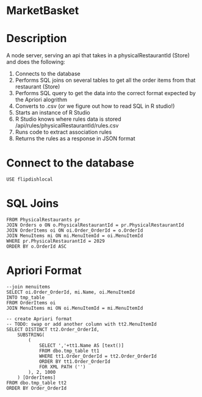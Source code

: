 # MarketBasket

# Description
A node server, serving an api that takes in a physicalRestaurantId (Store) and does the following:
1. Connects to the database
2. Performs SQL joins on several tables to get all the order items from that restaurant (Store)
3. Performs SQL query to get the data into the correct format expected by the Apriori alogrithm
4. Converts to .csv (or we figure out how to read SQL in R studio!)
5. Starts an instance of R Studio
6. R Studio knows where rules data is stored /api/rules/physicalRestaurantId/rules.csv
7. Runs code to extract association rules 
8. Returns the rules as a response in JSON format

# Connect to the database

```
USE flipdishlocal
```

# SQL Joins

```SELECT pr.Name as StoreName, o.OrderId, oi.Order_OrderId, mi.Name, mi.MenuItemId, oi.MenuItemId, pr.MenuId
FROM PhysicalRestaurants pr
JOIN Orders o ON o.PhysicalRestaurantId = pr.PhysicalRestaurantId
JOIN OrderItems oi ON oi.Order_OrderId = o.OrderId
JOIN MenuItems mi ON mi.MenuItemId = oi.MenuItemId
WHERE pr.PhysicalRestaurantId = 2029
ORDER BY o.OrderId ASC
```

# Apriori Format
```
--join menuitems
SELECT oi.Order_OrderId, mi.Name, oi.MenuItemId
INTO tmp_table
FROM OrderItems oi
JOIN MenuItems mi ON oi.MenuItemId = mi.MenuItemId

-- create Apriori format
-- TODO: swap or add another column with tt2.MenuItemId
SELECT DISTINCT tt2.Order_OrderId,
	SUBSTRING(
		(
			SELECT ','+tt1.Name AS [text()]
			FROM dbo.tmp_table tt1
			WHERE tt1.Order_OrderId = tt2.Order_OrderId
			ORDER BY tt1.Order_OrderId
			FOR XML PATH ('')
		), 2, 1000
	) [OrderItems]
FROM dbo.tmp_table tt2
ORDER BY Order_OrderId
```





